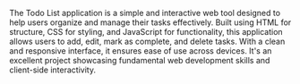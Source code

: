 The Todo List application is a simple and interactive web tool designed to help users organize and manage their tasks effectively. Built using HTML for structure, CSS for styling, and JavaScript for functionality, this application allows users to add, edit, mark as complete, and delete tasks. With a clean and responsive interface, it ensures ease of use across devices. It's an excellent project showcasing fundamental web development skills and client-side interactivity.

